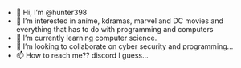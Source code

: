 - 👋 Hi, I’m @hunter398
- 👀 I’m interested in anime, kdramas, marvel and DC movies and everything that has to do with programming and computers
- 🌱 I’m currently learning computer science.
- 💞️ I’m looking to collaborate on cyber security and programming...
- 📫 How to reach me??  discord I guess...

<!---
hunter398/hunter398 is a ✨ special ✨ repository because its `README.md` (this file) appears on your GitHub profile.
You can click the Preview link to take a look at your changes.
--->
